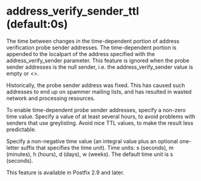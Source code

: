 # address_verify_sender_ttl (default:0s) 

 The time between changes in the time-dependent portion of address
verification probe sender addresses. The time-dependent portion is
appended to the localpart of the address specified with the
address_verify_sender parameter. This feature is ignored when the
probe sender addresses is the null sender, i.e. the address_verify_sender
value is empty or &lt;&gt;. 

 Historically, the probe sender address was fixed. This has
caused such addresses to end up on spammer mailing lists, and has
resulted in wasted network and processing resources.  

 To enable time-dependent probe sender addresses, specify a
non-zero time value. Specify a value of at least several hours,
to avoid problems with senders that use greylisting. Avoid nice
TTL values, to make the result less predictable.  

 Specify a non-negative time value (an integral value plus an optional
one-letter suffix that specifies the time unit).  Time units: s
(seconds), m (minutes), h (hours), d (days), w (weeks).
The default time unit is s (seconds).  

 This feature is available in Postfix 2.9 and later.  


